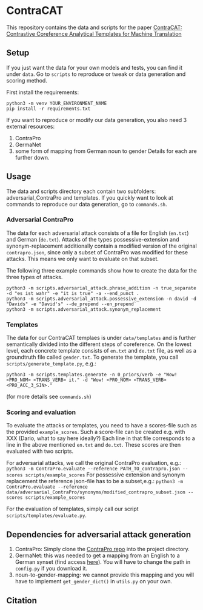 # ContraCAT

This repository contains the data and scripts for the paper [ContraCAT: Contrastive Coreference Analytical Templates for Machine Translation](xxx)

## Setup

If you just want the data for your own models and tests, you can find it under `data`.
Go to `scripts` to reproduce or tweak or data generation and scoring method.

First install the requirements:
```
python3 -m venv YOUR_ENVIRONMENT_NAME
pip install -r requirements.txt
```
If you want to reproduce or modify our data generation, you also need 3 external resources:
1. ContraPro
2. GermaNet
3. some form of mapping from German noun to gender
Details for each are further down.

## Usage
The data and scripts directory each contain two subfolders: adversarial_ContraPro and templates.
If you quickly want to look at commands to reproduce our data generation, go to `commands.sh`.
### Adversarial ContraPro
The data for each adversarial attack consists of a file for English (`en.txt`) and German (`de.txt`).
Attacks of the types possessive-extension and synonym-replacement additionally contain a modified version of the original `contrapro.json`, since only a subset of ContraPro was modified for these attacks. This means we only want to evaluate on that subset.

The following three example commands show how to create the data for the three types of attacks.
```
python3 -m scripts.adversarial_attack.phrase_addition -n true_separate -d "es ist wahr" -e "it is true" -a --end_punct .
python3 -m scripts.adversarial_attack.possessive_extension -n david -d "Davids" -e "David's" --de_prepend --en_prepend`
python3 -m scripts.adversarial_attack.synonym_replacement
```

### Templates
The data for our ContraCAT templaes is under `data/templates` and is further semantically divided into the different steps of coreference.
On the lowest level, each concrete template consists of `en.txt` and `de.txt` file, as well as a groundtruth file called `gender.txt`.
To generate the template, you call `scripts/generate_template.py`, e.g.:

`python3 -m scripts.templates.generate -n 0_priors/verb -e "Wow! <PRO_NOM> <TRANS_VERB> it." -d "Wow! <PRO_NOM> <TRANS_VERB> <PRO_ACC_3_SIN>."`

(for more details see `commands.sh`)

### Scoring and evaluation
To evaluate the attacks or templates, you need to have a scores-file such as the provided `example_scores`.
Such a score-file can be created e.g. with XXX (Dario, what to say here ideally?)
Each line in that file corresponds to a line in the above mentioned `en.txt` and `de.txt`.
These scores are then evaluated with two scripts.

For adversarial attacks, we call the original ContraPro evaluation, e.g.:
`python3 -m ContraPro.evaluate --reference PATH_TO_contrapro.json --scores scripts/example_scores`
For possessive extension and synonym replacement the reference json-file has to be a subset,e.g.:
`python3 -m ContraPro.evaluate --reference data/adversarial_ContraPro/synonyms/modified_contrapro_subset.json --scores scripts/example_scores`

For the evaluation of templates, simply call our script `scripts/templates/evaluate.py`.

## Dependencies for adversarial attack generation
1. ContraPro: Simply clone the [ContraPro repo](https://github.com/ZurichNLP/ContraPro) into the project directory.
2. GermaNet: this was needed to get a mapping from an English to a German synset (find access [here](https://uni-tuebingen.de/en/142806)). You will have to change the path in `config.py` if you download it.
3. noun-to-gender-mapping: we cannot provide this mapping and you will have to implement `get_gender_dict()` in `utils.py` on your own.

## Citation
